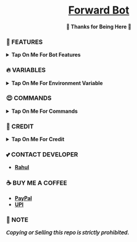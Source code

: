 <h1 align="center">
 <b><a href="https://youtu.be/mQh6p1-GJMk" target="/blank">Forward Bot</a>
</h1>

<p align="center">🩷 Thanks for Being Here 🩷</p>



### 🥰 FEATURES

<details><summary>Tap On Me For Bot Features</summary>

 - Force Subscribe
 - Reset Cmd
 - Best UI
 - Forwarding with User Bot
 - Broadcast Cmd
 - Login Feature
 - Support Restricted Chats
 - Set Custom Buttons
 - Set Custom Caption
 - Skip Messages
 - Skip Duplicate Messages
 - Filter Messages
 - You can add your bot or User Bot through Login
 - Forward Messages from public Channel/Group to your Channel
 - Forward Messages from private Channel/Group to your Channel
 - Skip messages based on Extinction & Keywords
 - Deploy to Koyeb + Heroku + Railway + Render.
- [Developer Support](https://telegram.me/TechifySupport) 24x7
</details>


### 🔥 VARIABLES

<details><summary>Tap On Me For Environment Variable</summary>

* `API_ID` - Get From [Here](https://youtu.be/RdMY6Lqfi9w)
* `API_HASH` - Get From [Here](https://youtu.be/RdMY6Lqfi9w)
* `BOT_TOKEN` - Get From [BotFather](https://youtu.be/aJILCCXfNVM)
* `OWNER_ID` - Your ID
* `DATABASE_URI` - Mongodb [Database](https://youtu.be/pMJpHoiu1go)
* `DATABASE_NAME` - Mongodb Database name
* `BOT_SESSION` - Your Bot name
* `FORCE_SUB_CHANNEL` - Link of fsub channel -  https://telegram.me/TechifyBots
</details>
</b>

### 😍 COMMANDS

<b><details><summary>Tap On Me For Commands</summary>
```
start - sᴛᴀʀᴛ ᴛʜᴇ ʙᴏᴛ.
forward - ᴛᴏ sᴛᴀʀᴛ ғᴏʀᴡᴀʀᴅ.
unequify - ᴅᴇʟᴇᴛᴇ ᴅᴜᴘʟɪᴄᴀᴛᴇ ғɪʟᴇs ɪɴ ᴄʜᴀɴɴᴇʟ.
settings - ᴄᴏɴғɪɢᴜʀᴇ ʏᴏᴜʀ sᴇᴛᴛɪɪɴɢs.
cancel - ᴄᴀɴᴄᴇʟ ᴏɴɢᴏɪɴɢ ғᴏʀᴡᴀʀᴅɪɴɢ.
reset - ᴛᴏ ʀᴇsᴇᴛ ᴀʟʟ sᴇᴛᴛɪɴɢs.
donate - ᴛᴏ sᴜᴘᴘᴏʀᴛ ᴅᴇᴠᴇʟᴏᴘᴇʀs.
resetall - ᴛᴏ ʀᴇsᴇᴛ ᴀʟʟ ᴜsᴇʀ sᴇᴛᴛɪɴɢs. (ᴏᴡɴᴇʀ ᴏɴʟʏ)
broadcast - ʙʀᴏᴀᴅᴄᴀsᴛ ᴍᴇssᴀɢᴇ ᴛᴏ ᴜsᴇʀ. (ᴏᴡɴᴇʀ ᴏɴʟʏ)
restart - ʀᴇsᴛᴀʀᴛ ᴛʜᴇ ʙᴏᴛ. (ᴏᴡɴᴇʀ ᴏɴʟʏ)
```
</details>


### 🥳 CREDIT

<details><summary>Tap On Me For Credit</summary>


💝 [TechifyBots](https://github.com/TechifyBots)

💘 [Silicon Developer](https://github.com/Silicon-Developer)

💖 And Thank You So Much To All Who Help In This Journey.
</details>

### 💕 CONTACT DEVELOPER

- [Rahul](https://telegram.me/TechifySupport)

### ☕ BUY ME A COFFEE
- [PayPal](https://paypal.me/TechifyBots)
- [UPI](https://TechifyBots.github.io/Donate)

### 📌 NOTE

𝘊𝘰𝘱𝘺𝘪𝘯𝘨 𝘰𝘳 𝘚𝘦𝘭𝘭𝘪𝘯𝘨 𝘵𝘩𝘪𝘴 𝘳𝘦𝘱𝘰 𝘪𝘴 𝘴𝘵𝘳𝘪𝘤𝘵𝘭𝘺 𝘱𝘳𝘰𝘩𝘪𝘣𝘪𝘵𝘦𝘥.</b>
